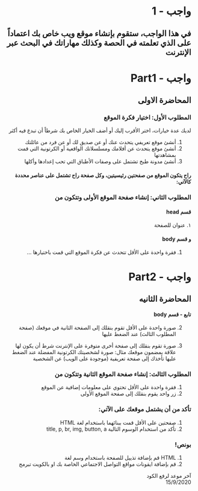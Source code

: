 <div dir="rtl">

# واجب  - 1
## في هذا الواجب، ستقوم بإنشاء موقع ويب خاص بك اعتماداً على الذي تعلمته في الحصة وكذلك مهاراتك في البحث عبر الإنترنت

# واجب  - Part1 
## المحاضرة الاولى

### المطلوب الأول: اختيار فكرة الموقع
لديك عدة خيارات، اختر الأقرب إليك أو أضف الخيار الخاص بك شرطاً أن تبدع فيه أكثر
1. أنشئ موقع تعريفي يتحدث عنك أو عن صديق لك أو عن فرد من عائلتك
2. أنشئ موقع يتحدث عن أفلامك ومسلسلاتك الواقعية أو الكرتونية التي قمت بمشاهدتها
3. أنشئ مدونة طبخ تشتمل على وصفات الأطباق التي تحب إعدادها وأكلها

#### راح يتكون الموقع من صفحتين رئيسيتين، وكل صفحة راح تشتمل على عناصر محددة كالآتي:
### المطلوب الثاني: إنشاء صفحة الموقع الأولى وتتكون من
#### قسم head
١. عنوان للصفحة

#### و قسم body
1. فقرة واحدة على الأقل تتحدث عن فكرة الموقع التي قمت باختيارها
...
# واجب  - Part2
## المحاضرة الثانيه
#### تابع - قسم body

2. صورة واحدة على الأقل تقوم بنقلك إلى الصفحة الثانية في موقعك (صفحة المطلوب الثالث) عند الضغط عليها

3. صورة تقوم بنقلك إلى صفحة أخرى متوفرة على الإنترنت شرط أن يكون لها علاقة بمضمون موقعك
مثال: صورة لشخصيتك الكرتونية المفضلة عند الضغط عليها تأخذك إلى صفحة تعريفية (موجودة على الويب) عن الشخصية 


### المطلوب الثالث: إنشاء صفحة الموقع الثانية وتتكون من
1. فقرة واحدة على الأقل تحتوي على معلومات إضافية عن الموقع
2. زر واحد يقوم بنقلك إلى صفحة الموقع الأولى


### تأكد من أن يشتمل موقعك على الآتي:
1. صفحتين على الأقل قمت ببنائهما باستخدام لغة HTML 
2. تأكد من استخدام الوسوم التالية
title,
p,
br,
img,
button,
a


### بونص! 
1. HTML قم بإضافة تذييل للصفحة باستخدام وسم لغة 
2. قم بإضافة ايقونات مواقع التواصل الاجتماعي الخاصة بك او بالكويت تبرمج


آخر موعد لرفع الكود\
15/9/2020

</div>
